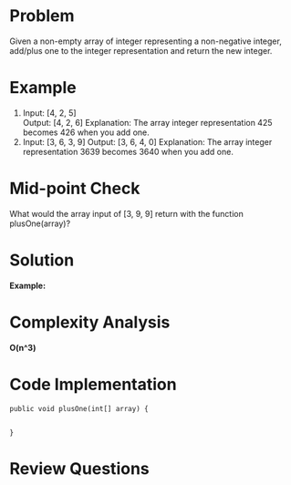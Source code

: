 # Problem
Given a non-empty array of integer representing a non-negative integer, add/plus one to the integer representation and return the new integer. 

# Example
1. Input: [4, 2, 5]     
  Output: [4, 2, 6]
  Explanation: The array integer representation 425 becomes 426 when you add one. 
2. Input: [3, 6, 3, 9]
  Output: [3, 6, 4, 0]
  Explanation: The array integer representation 3639 becomes 3640 when you add one. 

# Mid-point Check
What would the array input of [3, 9, 9] return with the function plusOne(array)? 

# Solution


**Example:** 


# Complexity Analysis
**O(n^3)**


# Code Implementation
```
public void plusOne(int[] array) { 


} 
```
  
# Review Questions

